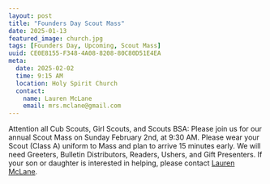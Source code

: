 ```yaml
---
layout: post
title: "Founders Day Scout Mass"
date: 2025-01-13
featured_image: church.jpg
tags: [Founders Day, Upcoming, Scout Mass]
uuid: CE0E8155-F348-4A08-8208-80C80D51E4EA
meta:
  date: 2025-02-02
  time: 9:15 AM
  location: Holy Spirit Church
  contact:
    name: Lauren McLane
    email: mrs.mclane@gmail.com
---
```


Attention all Cub Scouts, Girl Scouts, and  Scouts BSA: Please join us for our annual Scout Mass on Sunday February 2nd, at 9:30 AM. Please wear your Scout (Class A) uniform to Mass and plan to arrive 15 minutes early. We will need Greeters, Bulletin Distributors, Readers, Ushers, and Gift Presenters. If your son or daughter is interested in helping, please contact [Lauren McLane](mailto:mrs.mclane@gmail.com).

<!-- Melissa Brush <melissa.brush@dsj.org> -->
